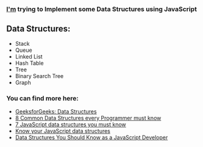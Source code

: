 ### [I'm][website] trying to Implement some Data Structures using JavaScript

## Data Structures:
- Stack
- Queue
- Linked List
- Hash Table
- Tree
- Binary Search Tree
- Graph

### You can find more here:

- [GeeksforGeeks: Data Structures][geeksforgeeks]
- [8 Common Data Structures every Programmer must know][vijini_mallawaarachchi]
- [7 JavaScript data structures you must know][amanda_fawcett]
- [Know your JavaScript data structures][paul_ryan]
- [Data Structures You Should Know as a JavaScript Developer][fernando_doglio]


[website]: https://riadennaim.com
[geeksforgeeks]: https://www.geeksforgeeks.org/data-structures
[vijini_mallawaarachchi]: https://towardsdatascience.com/8-common-data-structures-every-programmer-must-know-171acf6a1a42
[amanda_fawcett]: https://www.educative.io/blog/javascript-data-structures
[paul_ryan]: https://blog.logrocket.com/know-your-javascript-data-structures
[fernando_doglio]: https://blog.bitsrc.io/data-structures-you-should-know-as-a-javascript-developer-9a35eb3b319c
